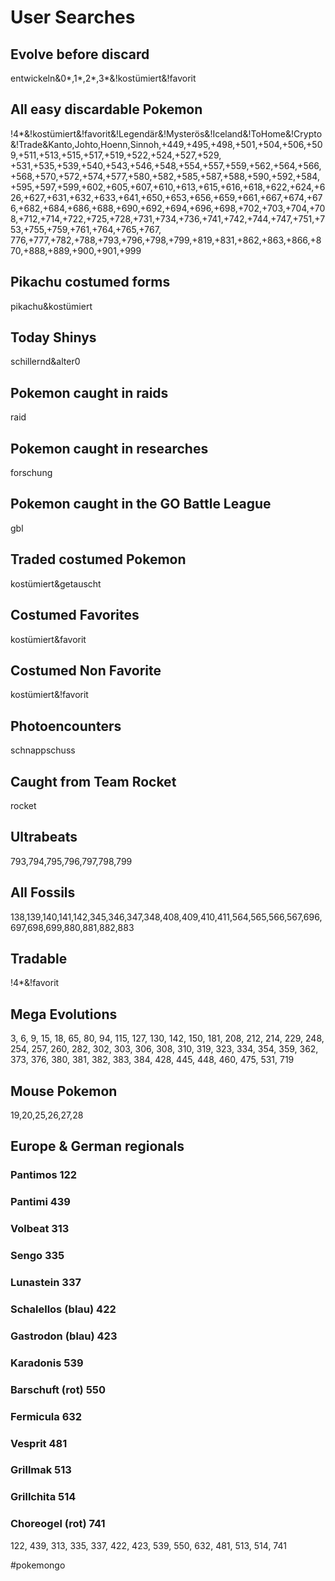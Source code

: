 # User Searches

## Evolve before discard
entwickeln&0*,1*,2*,3*&!kostümiert&!favorit

## All easy discardable Pokemon
!4*&!kostümiert&!favorit&!Legendär&!Mysterös&!Iceland&!ToHome&!Crypto&!Trade&Kanto,Johto,Hoenn,Sinnoh,+449,+495,+498,+501,+504,+506,+509,+511,+513,+515,+517,+519,+522,+524,+527,+529,
+531,+535,+539,+540,+543,+546,+548,+554,+557,+559,+562,+564,+566,+568,+570,+572,+574,+577,+580,+582,+585,+587,+588,+590,+592,+584,+595,+597,+599,+602,+605,+607,+610,+613,+615,+616,+618,+622,+624,+626,+627,+631,+632,+633,+641,+650,+653,+656,+659,+661,+667,+674,+676,+682,+684,+686,+688,+690,+692,+694,+696,+698,+702,+703,+704,+708,+712,+714,+722,+725,+728,+731,+734,+736,+741,+742,+744,+747,+751,+753,+755,+759,+761,+764,+765,+767,
776,+777,+782,+788,+793,+796,+798,+799,+819,+831,+862,+863,+866,+870,+888,+889,+900,+901,+999

## Pikachu costumed forms
pikachu&kostümiert

## Today Shinys
schillernd&alter0

## Pokemon caught in raids
raid

## Pokemon caught in researches
forschung

## Pokemon caught in the GO Battle League
gbl

## Traded costumed Pokemon
kostümiert&getauscht

## Costumed Favorites
kostümiert&favorit

## Costumed Non Favorite
kostümiert&!favorit

## Photoencounters
schnappschuss

## Caught from Team Rocket
rocket

## Ultrabeats
793,794,795,796,797,798,799

## All Fossils
138,139,140,141,142,345,346,347,348,408,409,410,411,564,565,566,567,696,697,698,699,880,881,882,883

## Tradable
!4*&!favorit

## Mega Evolutions
3, 6, 9, 15, 18, 65, 80, 94, 115, 127, 130, 142, 150, 181, 208, 212, 214, 229, 248, 254, 257, 260, 282, 302, 303, 306, 308, 310, 319, 323, 334, 354, 359, 362, 373, 376, 380, 381, 382, 383, 384, 428, 445, 448, 460, 475, 531, 719

## Mouse Pokemon
19,20,25,26,27,28

## Europe & German regionals
### Pantimos 122
### Pantimi 439
### Volbeat 313
### Sengo 335
### Lunastein 337
### Schalellos (blau) 422
### Gastrodon (blau) 423
### Karadonis 539
### Barschuft (rot) 550
### Fermicula 632
### Vesprit 481
### Grillmak 513
### Grillchita 514
### Choreogel (rot) 741
122, 439, 313, 335, 337, 422, 423, 539, 550, 632, 481, 513, 514, 741

#pokemongo

